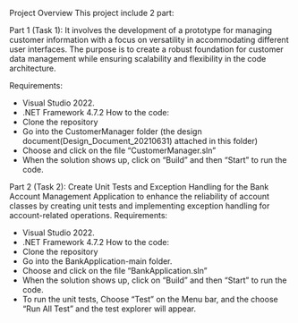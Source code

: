 Project Overview
This project include 2 part:

Part 1 (Task 1): It involves the development of a prototype for managing customer information with a focus on versatility in accommodating different user interfaces. The purpose is to create a robust foundation for customer data management while ensuring scalability and flexibility in the code architecture.

Requirements:
-	Visual Studio 2022.
-	.NET Framework 4.7.2
How to the code: 
-	Clone the repository
-	Go into the CustomerManager folder (the design document(Design_Document_20210631) attached in this folder)
-	Choose and click on the file “CustomerManager.sln”
-	When the solution shows up, click on “Build” and then “Start” to run the code.

  
Part 2 (Task 2): Create Unit Tests and Exception Handling for the Bank Account Management Application to enhance the reliability of account classes by creating unit tests and implementing exception handling for account-related operations.
Requirements:
-	Visual Studio 2022.
-	.NET Framework 4.7.2
How to the code: 
-	Clone the repository
-	Go into the BankApplication-main folder.
-	Choose and click on the file “BankApplication.sln”
-	When the solution shows up, click on “Build” and then “Start” to run the code.
-	To run the unit tests, Choose “Test” on the Menu bar, and the choose “Run All Test” and the test explorer will appear.

